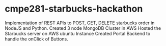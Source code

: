 # cmpe281-starbucks-hackathon

Implementation of REST APIs to POST, GET, DELETE starbucks order in NodeJS and Python.
Created 3 node MongoDB Cluster in AWS
Hosted the Starbucks server on AWS ubuntu Instance
Created Portal Backend to handle the onClick of Buttons.
